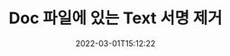 ---
############################# Static ############################
layout: "auto-gen-signature"
date: 2022-03-01T15:12:22
draft: false
operation: Delete
signaturetype: Text
fileformat: Doc
productName: Java
lang: ko
productCode: java
otherformats: pdf doc docx docm dot dotm dotx odt ott rtf xls xlsx xlsm xlsb csv ods ots xltx xltm ppt pptx pps ppsx odp otp potx potm pptm ppsm
breadcrumb: Put Text signature on Doc for Java

############################# Head ############################
head_title: "Java을 통해 Doc 파일에서 Text 서명 삭제"
head_description: "서명된 Doc 문서에서 특정 Text 서명 삭제는 짧은 Java 코드로 쉽게 수행할 수 있습니다."

############################# Header ############################
title: "Doc 파일에 있는 Text 서명 제거"
description: "Doc 문서에서 다양한 Text 서명을 삭제합니다. Text 서명을 제거하려면 간단한 Java 코드가 필요합니다."
bg_image: "https://cms.admin.containerize.com/templates/aspose/App_Themes/V3/images/bg/header1.png"
bg_overlay: false
button:
    enable: true

############################# SubMenu ############################
submenu:
    enable: true

    left:
        img_alt: "GroupDocs.Signature for Java"
        image: "https://cms.admin.containerize.com/templates/groupdocs/images/product-logos/90x90-noborder/groupdocs-signature-java.png"
        product: "GroupDocs.Signature"
        platform: "Java"



############################# About ############################
about:
    enable: true
    title: "GroupDocs.Signature for Java API 기능에 대한 정보 얻기"
    content: |
        [GroupDocs.Signature for Java](https://products.groupdocs.com/signature/java/) API는 전자 서명을 사용하여 문서를 처리하는 다양한 방법을 제공합니다. 텍스트, 이미지, 디지털 인증서, 바코드, QR 코드, 스탬프 또는 메타데이터와 같은 디지털 서명을 사용할 수 있습니다. 고객은 PDF, MS Word 문서, MS Excel 통합 문서, MS PowerPoint 프레젠테이션, Adobe Photoshop 파일 및 다양한 이미지 형식에서 디지털 서명을 추가, 삭제, 업데이트, 확인 또는 검색할 수 있습니다. 방대한 수의 유용한 기능과 설정이 제공됩니다.
    

############################# Steps ############################
steps:
    enable: true
    title_left: "Doc 문서에서 Text 서명을 제거하는 방법"
    content_left: |
        [GroupDocs.Signature for Java](https://products.groupdocs.com/signature/java/)은 몇 줄의 코드로 Text 서명의 Doc 문서를 지우는 데 유용한 기능을 제공합니다.
        
        * 먼저, 문서에 대한 경로를 생성자 매개변수로 전달하는 서명 객체를 인스턴스화합니다.
        * 그런 다음 적절한 서명 개체를 만들고 고유 식별자를 설정합니다.
        * 그런 다음 삭제해야 하는 서명 개체를 전달하는 Delete 메서드를 호출합니다.
        * 마지막으로 작업 결과를 처리합니다.

    title_right: "시스템 요구 사항"
    content_right: |
        GroupDocs.Signature for Java은(는) 모든 주요 플랫폼 및 운영 체제에서 지원됩니다. 아래 코드를 실행하기 전에 시스템에 다음 전제 조건이 설치되어 있는지 확인하십시오.

        * 운영 체제: Microsoft Windows, Linux, MacOS
        * 개발 환경: NetBeans, Intellij IDEA, Eclipse, etc.
        * Java runtime: J2SE 6.0 and above
        * [Maven](https://repository.groupdocs.com/webapp/#/artifacts/browse/tree/General/repo/com/groupdocs/groupdocs-signature)에서 최신 버전의 GroupDocs.Signature for Java 다운로드
         
    code: |
        ```java    
                
        // Set up input Doc file
        String filePath = "input.doc";
        // Set up output file
        String outputFilePath = "output.doc";

        // Instantiate Signature for input file
        Signature signature = new Signature(filePath);

        // Id of signature which is supposed to be deleted
        // such Id may be obtained as result of search operation
        String id = "ff988ab1-7403-4c8d-8db7-f2a56b9f8530";

        // provide signature features to delete
        TextSignature signatureToDelete = new TextSignature(id);

        // delete signature
        Boolean deleteResult = signature.delete(outputFilePath, signatureToDelete);

        // process deletion result
        if (deleteResult)
        {
                System.out.println("Signature was deleted successfully!");
        }
        ```

############################# Demos ############################
demos:
    enable: true
    title: "Text 서명으로 서명 라이브 데모"
    content: |
       지금 바로 [GroupDocs.Signature 앱](https://products.groupdocs.app/signature/family) 웹사이트를 방문하여 Doc 파일에 다양한 전자 서명을 추가하세요.          

############################# More Formats ############################
more_formats:
    enable: true
    title: "Java을(를) 사용하여 Text 서명을 삭제하세요."
    content: |
        "다양한 문서 형식에 추가된 전자 서명 삭제 추가 코드 없이 빠르게 서명을 제거합니다."
    format: 
       
       
back_to_top:
    enable: true
---
